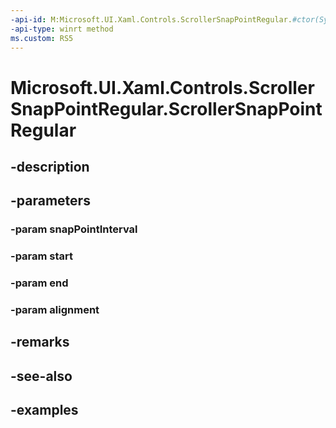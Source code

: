 ```yaml
---
-api-id: M:Microsoft.UI.Xaml.Controls.ScrollerSnapPointRegular.#ctor(System.Double,System.Double,System.Double,Microsoft.UI.Xaml.Controls.ScrollerSnapPointAlignment)
-api-type: winrt method
ms.custom: RS5
---
```


<!-- Method syntax.
public ScrollerSnapPointRegular.ScrollerSnapPointRegular(Double snapPointInterval, Double start, Double end, ScrollerSnapPointAlignment alignment)
-->

# Microsoft.UI.Xaml.Controls.ScrollerSnapPointRegular.ScrollerSnapPointRegular

## -description

## -parameters
### -param snapPointInterval

### -param start

### -param end

### -param alignment

## -remarks

## -see-also

## -examples

